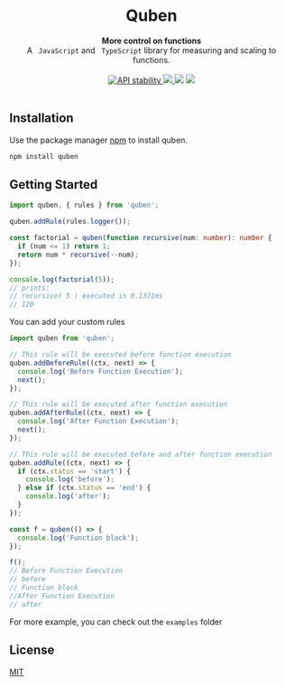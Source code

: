 <h1 align="center">Quben</h1>

<div align="center">
 
</div>
<div align="center">
  <strong>More control on functions</strong>
</div>
<div align="center">
  A <code> JavaScript</code> and <code> TypeScript</code> library for measuring and scaling to functions.
</div>

<br>
<div align="center">
<a href="https://nodejs.org/api/documentation.html#documentation_stability_index">
    <img src="https://img.shields.io/badge/stability-experimental-orange.svg?style=flat-square"
      alt="API stability" />
  </a>

<a href="https://circleci.com/gh/ahmetcanozcan/quben"> 
<img src="https://img.shields.io/circleci/build/gh/ahmetcanozcan/quben?style=flat-square" />
</a>

<a>
<img src="https://img.shields.io/github/license/ahmetcanozcan/quben?style=flat-square" />
</a>
  
<a href="https://circleci.com/gh/ahmetcanozcan/quben"> 
<img src="https://img.shields.io/npm/v/quben?style=flat-square" />
</a>

</div>

<br />

## Installation

Use the package manager [npm](https://www.npmjs.com/) to install quben.

```bash
npm install quben
```

## Getting Started

```typescript
import quben, { rules } from 'quben';

quben.addRule(rules.logger());

const factorial = quben(function recursive(num: number): number {
  if (num <= 1) return 1;
  return num * recursive(--num);
});

console.log(factorial(5));
// prints:
// recursive( 5 ) executed in 0.1371ms
// 120
```

You can add your custom rules

```typescript
import quben from 'quben';

// This rule will be executed before function execution
quben.addBeforeRule((ctx, next) => {
  console.log('Before Function Execution');
  next();
});

// This rule will be executed after function execution
quben.addAfterRule((ctx, next) => {
  console.log('After Function Execution');
  next();
});

// This rule will be executed before and after function execution
quben.addRule((ctx, next) => {
  if (ctx.status == 'start') {
    console.log('before');
  } else if (ctx.status == 'end') {
    console.log('after');
  }
});

const f = quben(() => {
  console.log('Function block');
});

f();
// Before Function Execution
// before
// Function block
//After Function Execution
// after
```

For more example, you can check out the `examples` folder

## License

[MIT](https://choosealicense.com/licenses/mit/)
